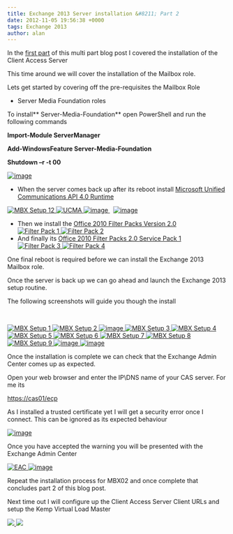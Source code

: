 ```yaml
---
title: Exchange 2013 Server installation &#8211; Part 2
date: 2012-11-05 19:56:38 +0000
tags: Exchange 2013
author: alan
---
```


In the [first part](http://everythingsysadmin.wordpress.com/2012/11/03/exchange-2013-server-installation-part-1/) of this multi part blog post I covered the installation of the Client Access Server

This time around we will cover the installation of the Mailbox role.

Lets get started by covering off the pre-requisites the Mailbox Role

- Server Media Foundation roles  

To install** Server-Media-Foundation** open PowerShell and run the following commands

**Import-Module ServerManager**

**Add-WindowsFeature Server-Media-Foundation**

**Shutdown –r -t 00**

[ ![image](http://everythingsysadmin.files.wordpress.com/2012/11/image_thumb.png?w=244&h=67&h=67 "image") ](http://everythingsysadmin.files.wordpress.com/2012/11/image.png)

- When the server comes back up after its reboot install [Microsoft Unified Communications API 4.0 Runtime](http://www.microsoft.com/en-gb/download/details.aspx?id=34992)

[ ![MBX Setup 12](http://everythingsysadmin.files.wordpress.com/2012/11/mbx-setup-12_thumb.png?w=244&h=229 "MBX Setup 12") ](http://everythingsysadmin.files.wordpress.com/2012/11/mbx-setup-12.png) [ ![UCMA](http://everythingsysadmin.files.wordpress.com/2012/11/ucma_thumb.png?w=244&h=229&h=229) ](http://everythingsysadmin.files.wordpress.com/2012/11/ucma.png) [ ![image](http://everythingsysadmin.files.wordpress.com/2012/11/image_thumb3.png?w=244&h=228 "image") ](http://everythingsysadmin.files.wordpress.com/2012/11/image3.png)  [ ![image](http://everythingsysadmin.files.wordpress.com/2012/11/image_thumb4.png?w=244&h=229 "image") ](http://everythingsysadmin.files.wordpress.com/2012/11/image4.png)

- Then we install the [Office 2010 Filter Packs Version 2.0](http://go.microsoft.com/fwlink/?LinkId=191548)  
[ ![Filter Pack 1](http://everythingsysadmin.files.wordpress.com/2012/11/filter-pack-1_thumb.png?w=244&h=201 "Filter Pack 1") ](http://everythingsysadmin.files.wordpress.com/2012/11/filter-pack-1.png) [ ![Filter Pack 2](http://everythingsysadmin.files.wordpress.com/2012/11/filter-pack-2_thumb.png?w=244&h=212 "Filter Pack 2") ](http://everythingsysadmin.files.wordpress.com/2012/11/filter-pack-2.png)
- And finally its [Office 2010 Filter Packs 2.0 Service Pack 1](http://go.microsoft.com/fwlink/?LinkId=262358)  
[ ![Filter Pack 3](http://everythingsysadmin.files.wordpress.com/2012/11/filter-pack-3_thumb.png?w=244&h=155 "Filter Pack 3") ](http://everythingsysadmin.files.wordpress.com/2012/11/filter-pack-3.png) [ ![Filter Pack 4](http://everythingsysadmin.files.wordpress.com/2012/11/filter-pack-4_thumb.png?w=244&h=95 "Filter Pack 4") ](http://everythingsysadmin.files.wordpress.com/2012/11/filter-pack-4.png)

One final reboot is required before we can install the Exchange 2013 Mailbox role.

Once the server is back up we can go ahead and launch the Exchange 2013 setup routine.

The following screenshots will guide you though the install

 

[ ![MBX Setup 1](http://everythingsysadmin.files.wordpress.com/2012/11/mbx-setup-1_thumb.png?w=244&h=214 "MBX Setup 1") ](http://everythingsysadmin.files.wordpress.com/2012/11/mbx-setup-1.png) [ ![MBX Setup 2](http://everythingsysadmin.files.wordpress.com/2012/11/mbx-setup-2_thumb.png?w=244&h=214 "MBX Setup 2") ](http://everythingsysadmin.files.wordpress.com/2012/11/mbx-setup-2.png) [ ![image](http://everythingsysadmin.files.wordpress.com/2012/11/image_thumb5.png?w=244&h=214 "image") ](http://everythingsysadmin.files.wordpress.com/2012/11/image5.png) [ ![MBX Setup 3](http://everythingsysadmin.files.wordpress.com/2012/11/mbx-setup-3_thumb.png?w=244&h=214 "MBX Setup 3") ](http://everythingsysadmin.files.wordpress.com/2012/11/mbx-setup-3.png) [ ![MBX Setup 4](http://everythingsysadmin.files.wordpress.com/2012/11/mbx-setup-4_thumb.png?w=244&h=214 "MBX Setup 4") ](http://everythingsysadmin.files.wordpress.com/2012/11/mbx-setup-4.png) [ ![MBX Setup 5](http://everythingsysadmin.files.wordpress.com/2012/11/mbx-setup-5_thumb.png?w=244&h=214 "MBX Setup 5") ](http://everythingsysadmin.files.wordpress.com/2012/11/mbx-setup-5.png) [ ![MBX Setup 6](http://everythingsysadmin.files.wordpress.com/2012/11/mbx-setup-6_thumb.png?w=244&h=214 "MBX Setup 6") ](http://everythingsysadmin.files.wordpress.com/2012/11/mbx-setup-6.png) [ ![MBX Setup 7](http://everythingsysadmin.files.wordpress.com/2012/11/mbx-setup-7_thumb.png?w=244&h=214 "MBX Setup 7") ](http://everythingsysadmin.files.wordpress.com/2012/11/mbx-setup-7.png) [ ![MBX Setup 8](http://everythingsysadmin.files.wordpress.com/2012/11/mbx-setup-8_thumb.png?w=244&h=214 "MBX Setup 8") ](http://everythingsysadmin.files.wordpress.com/2012/11/mbx-setup-8.png) [ ![MBX Setup 9](http://everythingsysadmin.files.wordpress.com/2012/11/mbx-setup-9_thumb.png?w=244&h=214 "MBX Setup 9") ](http://everythingsysadmin.files.wordpress.com/2012/11/mbx-setup-9.png) [ ![image](http://everythingsysadmin.files.wordpress.com/2012/11/image_thumb6.png?w=244&h=214 "image") ](http://everythingsysadmin.files.wordpress.com/2012/11/image6.png) [ ![image](http://everythingsysadmin.files.wordpress.com/2012/11/image_thumb7.png?w=244&h=214 "image") ](http://everythingsysadmin.files.wordpress.com/2012/11/image7.png)

Once the installation is complete we can check that the Exchange Admin Center comes up as expected.

Open your web browser and enter the IP\DNS name of your CAS server. For me its

[https://cas01/ecp](https://cas01/ecp)

As I installed a trusted certificate yet I will get a security error once I connect. This can be ignored as its expected behaviour

[ ![image](http://everythingsysadmin.files.wordpress.com/2012/11/image_thumb1.png?w=244&h=111 "image") ](http://everythingsysadmin.files.wordpress.com/2012/11/image1.png)

Once you have accepted the warning you will be presented with the Exchange Admin Center

[ ![EAC](http://everythingsysadmin.files.wordpress.com/2012/11/eac_thumb.png?w=244&h=124 "EAC") ](http://everythingsysadmin.files.wordpress.com/2012/11/eac.png) [ ![image](http://everythingsysadmin.files.wordpress.com/2012/11/image_thumb2.png?w=244&h=138 "image") ](http://everythingsysadmin.files.wordpress.com/2012/11/image2.png)

Repeat the installation process for MBX02 and once complete that concludes part 2 of this blog post.

Next time out I will configure up the Client Access Server Client URLs and setup the Kemp Virtual Load Master

    
[ ![](http://feeds.wordpress.com/1.0/comments/everythingsysadmin.wordpress.com/512/) ](http://feeds.wordpress.com/1.0/gocomments/everythingsysadmin.wordpress.com/512/) ![](http://stats.wordpress.com/b.gif?host=everythingsysadmin.wordpress.com&blog=8998607&post=512&subd=everythingsysadmin&ref=&feed=1)

        